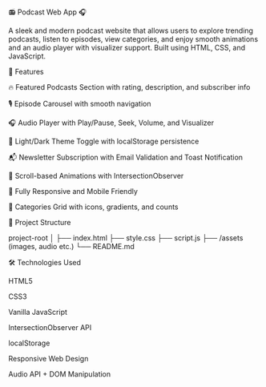 📻 Podcast Web App 🎧

A sleek and modern podcast website that allows users to explore trending podcasts, listen to episodes, view categories, and enjoy smooth animations and an audio player with visualizer support. Built using HTML, CSS, and JavaScript.

🚀 Features

🔥 Featured Podcasts Section with rating, description, and subscriber info

🎙️ Episode Carousel with smooth navigation

🎧 Audio Player with Play/Pause, Seek, Volume, and Visualizer

🌙 Light/Dark Theme Toggle with localStorage persistence

📬 Newsletter Subscription with Email Validation and Toast Notification

🎨 Scroll-based Animations with IntersectionObserver

📱 Fully Responsive and Mobile Friendly

🧠 Categories Grid with icons, gradients, and counts


📂 Project Structure

project-root
│
├── index.html
├── style.css
├── script.js
├── /assets (images, audio etc.)
└── README.md

🛠️ Technologies Used

HTML5

CSS3

Vanilla JavaScript

IntersectionObserver API

localStorage

Responsive Web Design

Audio API + DOM Manipulation
